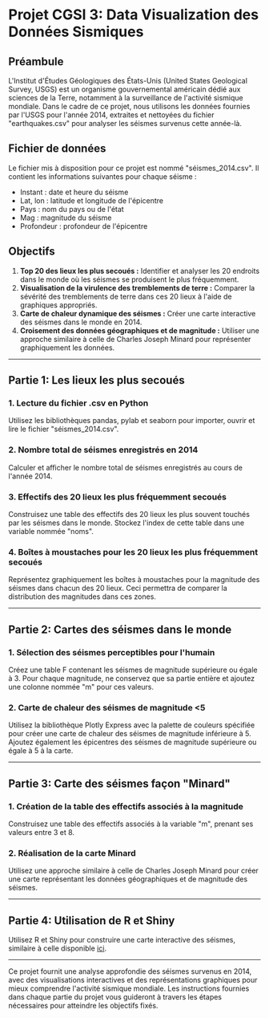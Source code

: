 # Projet CGSI 3: Data Visualization des Données Sismiques

## Préambule
L'Institut d'Études Géologiques des États-Unis (United States Geological Survey, USGS) est un organisme gouvernemental américain dédié aux sciences de la Terre, notamment à la surveillance de l'activité sismique mondiale. Dans le cadre de ce projet, nous utilisons les données fournies par l'USGS pour l'année 2014, extraites et nettoyées du fichier "earthquakes.csv" pour analyser les séismes survenus cette année-là.

## Fichier de données
Le fichier mis à disposition pour ce projet est nommé "séismes_2014.csv". Il contient les informations suivantes pour chaque séisme :
- Instant : date et heure du séisme
- Lat, lon : latitude et longitude de l'épicentre
- Pays : nom du pays ou de l'état
- Mag : magnitude du séisme
- Profondeur : profondeur de l'épicentre

## Objectifs
1. **Top 20 des lieux les plus secoués :** Identifier et analyser les 20 endroits dans le monde où les séismes se produisent le plus fréquemment.
2. **Visualisation de la virulence des tremblements de terre :** Comparer la sévérité des tremblements de terre dans ces 20 lieux à l'aide de graphiques appropriés.
3. **Carte de chaleur dynamique des séismes :** Créer une carte interactive des séismes dans le monde en 2014.
4. **Croisement des données géographiques et de magnitude :** Utiliser une approche similaire à celle de Charles Joseph Minard pour représenter graphiquement les données.

---

## Partie 1: Les lieux les plus secoués

### 1. Lecture du fichier .csv en Python
Utilisez les bibliothèques pandas, pylab et seaborn pour importer, ouvrir et lire le fichier "séismes_2014.csv".

### 2. Nombre total de séismes enregistrés en 2014
Calculer et afficher le nombre total de séismes enregistrés au cours de l'année 2014.

### 3. Effectifs des 20 lieux les plus fréquemment secoués
Construisez une table des effectifs des 20 lieux les plus souvent touchés par les séismes dans le monde. Stockez l'index de cette table dans une variable nommée "noms".

### 4. Boîtes à moustaches pour les 20 lieux les plus fréquemment secoués
Représentez graphiquement les boîtes à moustaches pour la magnitude des séismes dans chacun des 20 lieux. Ceci permettra de comparer la distribution des magnitudes dans ces zones.

---

## Partie 2: Cartes des séismes dans le monde

### 1. Sélection des séismes perceptibles pour l'humain
Créez une table F contenant les séismes de magnitude supérieure ou égale à 3. Pour chaque magnitude, ne conservez que sa partie entière et ajoutez une colonne nommée "m" pour ces valeurs.

### 2. Carte de chaleur des séismes de magnitude <5
Utilisez la bibliothèque Plotly Express avec la palette de couleurs spécifiée pour créer une carte de chaleur des séismes de magnitude inférieure à 5. Ajoutez également les épicentres des séismes de magnitude supérieure ou égale à 5 à la carte.

---

## Partie 3: Carte des séismes façon "Minard"

### 1. Création de la table des effectifs associés à la magnitude
Construisez une table des effectifs associés à la variable "m", prenant ses valeurs entre 3 et 8.

### 2. Réalisation de la carte Minard
Utilisez une approche similaire à celle de Charles Joseph Minard pour créer une carte représentant les données géographiques et de magnitude des séismes.

---

## Partie 4: Utilisation de R et Shiny

Utilisez R et Shiny pour construire une carte interactive des séismes, similaire à celle disponible [ici](https://glowy-earthquakes.glitch.me/?adumkts=social&aduc=social&adum=external&aduca=social_technical&adusf=linkedin&adut=3d76a431-1519-4725-b169-939f5120340f).

---

Ce projet fournit une analyse approfondie des séismes survenus en 2014, avec des visualisations interactives et des représentations graphiques pour mieux comprendre l'activité sismique mondiale. Les instructions fournies dans chaque partie du projet vous guideront à travers les étapes nécessaires pour atteindre les objectifs fixés.
